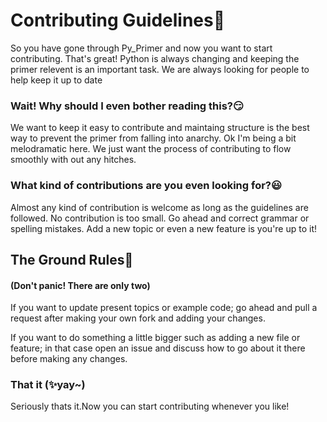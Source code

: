 # Contributing Guidelines:blue_book:

So you have gone through Py_Primer and now you want to start contributing.
That's great! Python is always changing and keeping the primer relevent is
an important task. We are always looking for people to help keep it up to date


### Wait! Why should I even bother reading this?:smirk:

We want to keep it easy to contribute and maintaing structure is the best
way to prevent the primer from falling into anarchy. Ok I'm being a bit melodramatic 
here. We just want the process of contributing to flow smoothly with out any hitches.

### What kind of contributions are you even looking for?:smiley:

Almost any kind of contribution is welcome as long as the guidelines are
followed. No contribution is too small. Go ahead and correct grammar or spelling
mistakes. Add a new topic or even a new feature is you're up to it!

## The Ground Rules:straight_ruler:
#### (Don't panic! There are only two)


If you want to update present topics or example code; go ahead and
pull a request after making your own fork and adding your changes.


If you want to do something a little bigger such as adding a new file or feature;
in that case open an issue and discuss how to go about it there before making any changes.


### That it (:sparkles:yay~)

Seriously thats it.Now you can start contributing whenever you like! 

